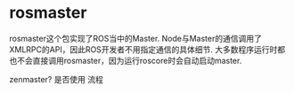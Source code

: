 # rosmaster

rosmaster这个包实现了ROS当中的Master. Node与Master的通信调用了XMLRPC的API，因此ROS开发者不用指定通信的具体细节. 大多数程序运行时都也不会直接调用rosmaster，因为运行roscore时会自动启动master.

zenmaster?
是否使用
流程
